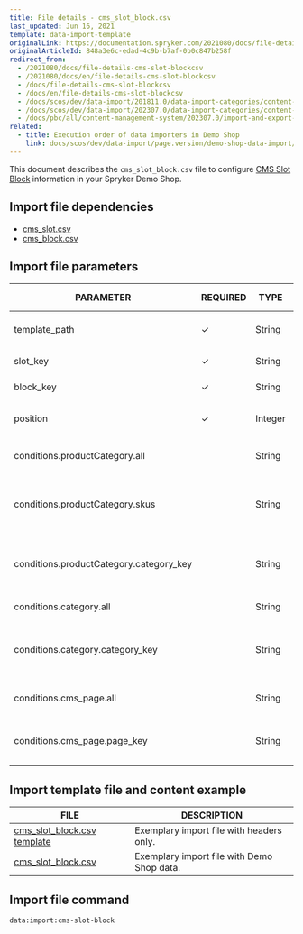 ```yaml
---
title: File details - cms_slot_block.csv
last_updated: Jun 16, 2021
template: data-import-template
originalLink: https://documentation.spryker.com/2021080/docs/file-details-cms-slot-blockcsv
originalArticleId: 848a3e6c-edad-4c9b-b7af-0b0c847b258f
redirect_from:
  - /2021080/docs/file-details-cms-slot-blockcsv
  - /2021080/docs/en/file-details-cms-slot-blockcsv
  - /docs/file-details-cms-slot-blockcsv
  - /docs/en/file-details-cms-slot-blockcsv
  - /docs/scos/dev/data-import/201811.0/data-import-categories/content-management/file-details-cms-slot-block.csv.html
  - /docs/scos/dev/data-import/202307.0/data-import-categories/content-management/file-details-cms-slot-block.csv.html  
  - /docs/pbc/all/content-management-system/202307.0/import-and-export-data/file-details-cms-slot-block.csv.html  
related:
  - title: Execution order of data importers in Demo Shop
    link: docs/scos/dev/data-import/page.version/demo-shop-data-import/execution-order-of-data-importers-in-demo-shop.html
---
```


This document describes the `cms_slot_block.csv` file to configure [CMS Slot Block](/docs/pbc/all/content-management-system/{{page.version}}/base-shop/cms-feature-overview/templates-and-slots-overview.html) information in your Spryker Demo Shop.

## Import file dependencies



* [cms_slot.csv](/docs/pbc/all/content-management-system/{{page.version}}/base-shop/import-and-export-data/file-details-cms-slot.csv.html)
* [cms_block.csv](/docs/pbc/all/content-management-system/{{page.version}}/base-shop/import-and-export-data/file-details-cms-block.csv.html)




## Import file parameters



| PARAMETER | REQUIRED | TYPE | REQUIREMENTS OR COMMENTS | DESCRIPTION |
| --- | --- | --- | --- | --- |
| template_path | &check; | String | Must be a valid path to a twig template. | Path to the Twig file template. |
| slot_key | &check; | String |  | Slot key identifier. |
| block_key | &check; | String |  |Block key identifier.  |
| position | &check; | Integer |  | Position of the block in the slot. |
| conditions.productCategory.all |  | String |  | Conditions for all product categories. |
| conditions.productCategory.skus |  | String |  | Conditions for product category and product SKUs. |
| conditions.productCategory.category_key |  | String |N/A | Conditions for product category and category key identifiers. |
| conditions.category.all |  | String |  | Conditions for all categories. |
| conditions.category.category_key |  | String |  |Conditions for categories and product category key identifiers.  |
| conditions.cms_page.all |  | String |  | Conditions for all CMS pages. |
| conditions.cms_page.page_key |  | String |  | Conditions for Page key identifiers and CMS pages. |




## Import template file and content example



| FILE | DESCRIPTION |
| --- | --- |
| [cms_slot_block.csv template](https://spryker.s3.eu-central-1.amazonaws.com/docs/Developer+Guide/Back-End/Data+Manipulation/Data+Ingestion/Data+Import/Data+Import+Categories/Content+Management/Template+cms_slot_block.csv) | Exemplary import file with headers only. |
| [cms_slot_block.csv](https://spryker.s3.eu-central-1.amazonaws.com/docs/Developer+Guide/Back-End/Data+Manipulation/Data+Ingestion/Data+Import/Data+Import+Categories/Content+Management/cms_slot_block.csv) | Exemplary import file with Demo Shop data. |


## Import file command

```bash
data:import:cms-slot-block
```
